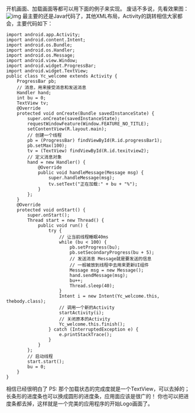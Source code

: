 开机画面、加载画面等都可以用下面的例子来实现。
废话不多说，先看效果图：
![img](http://emanual.github.io/md-android/img/view_progressbar/14_progressbar.jpg)
最主要的还是Java代码了，其他XML布局，Activity的跳转相信大家都会，主要代码如下：
```  
import android.app.Activity;
import android.content.Intent;
import android.os.Bundle;
import android.os.Handler;
import android.os.Message;
import android.view.Window;
import android.widget.ProgressBar;
import android.widget.TextView;
public class Yc_welcome extends Activity {
	ProgressBar pb;
	// 消息，用来接受消息和发送消息
	Handler hand;
	int bu = 0;
	TextView tv;
	@Override
	protected void onCreate(Bundle savedInstanceState) {
		super.onCreate(savedInstanceState);
		requestWindowFeature(Window.FEATURE_NO_TITLE);
		setContentView(R.layout.main);
		// 创建一个线程
		pb = (ProgressBar) findViewById(R.id.progressBar1);
		pb.setMax(100);
		tv = (TextView) findViewById(R.id.texitview2);
		// 定义消息对象
		hand = new Handler() {
			@Override
			public void handleMessage(Message msg) {
				super.handleMessage(msg);
				tv.setText("正在加载:" + bu + "%");
			}
		};
	}
	@Override
	protected void onStart() {
		super.onStart();
		Thread start = new Thread() {
			public void run() {
				try {
					// 让当前线程睡眠40ms
					while (bu < 100) {
						pb.setProgress(bu);
						pb.setSecondaryProgress(bu + 5);
						// 发送消息 Message就是要发送的信息
						// 一般被放到线程中去用来更新UI组件
						Message msg = new Message();
						hand.sendMessage(msg);
						bu++;
						Thread.sleep(40);
					}
					Intent i = new Intent(Yc_welcome.this, thebody.class);
					// 调用一个新的Activity
					startActivity(i);
					// 关闭原本的Activity
					Yc_welcome.this.finish();
				} catch (InterruptedException e) {
					e.printStackTrace();
				}
			}
		};
		// 启动线程
		start.start();
		bu = 0;
	}
}
```
相信已经很明白了
PS:
那个加载状态的完成度就是一个TextView，可以去掉的；
长条形的进度条也可以换成圆形的进度条，应用面应该是很广的！
你也可以把进度条都去掉，这样就是一个完美的应用程序的开始Logo画面了。